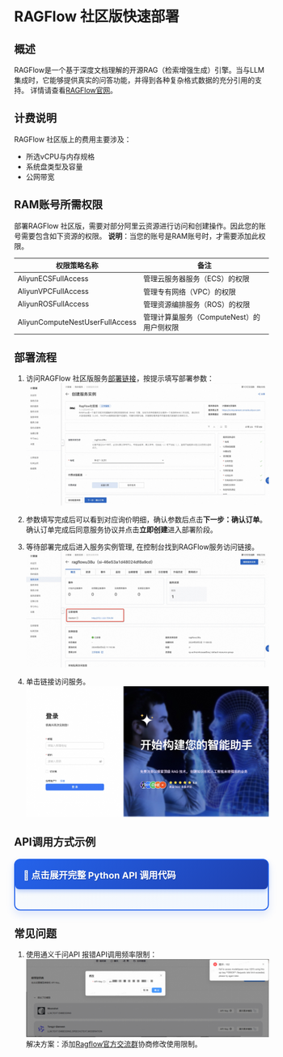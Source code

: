 # RAGFlow 社区版快速部署

## 概述
RAGFlow是一个基于深度文档理解的开源RAG（检索增强生成）引擎。当与LLM集成时，它能够提供真实的问答功能，并得到各种复杂格式数据的充分引用的支持。 详情请查看[RAGFlow官网](https://ragflow.io)。


## 计费说明
RAGFlow 社区版上的费用主要涉及：

- 所选vCPU与内存规格
- 系统盘类型及容量
- 公网带宽


## RAM账号所需权限
部署RAGFlow 社区版，需要对部分阿里云资源进行访问和创建操作。因此您的账号需要包含如下资源的权限。
  **说明**：当您的账号是RAM账号时，才需要添加此权限。

| 权限策略名称                          | 备注                                 |
|---------------------------------|------------------------------------|
| AliyunECSFullAccess             | 管理云服务器服务（ECS）的权限                   |
| AliyunVPCFullAccess             | 管理专有网络（VPC）的权限                     |
| AliyunROSFullAccess             | 管理资源编排服务（ROS）的权限                   |
| AliyunComputeNestUserFullAccess | 管理计算巢服务（ComputeNest）的用户侧权限         |

## 部署流程

1. 访问RAGFlow 社区版服务[部署链接](https://computenest.console.aliyun.com/service/instance/create/cn-hangzhou?type=user&ServiceId=service-06cfae29e2e949b5900c)，按提示填写部署参数：
  ![image.png](1.jpg)

2. 参数填写完成后可以看到对应询价明细，确认参数后点击**下一步：确认订单**。确认订单完成后同意服务协议并点击**立即创建**进入部署阶段。 
3. 等待部署完成后进入服务实例管理, 在控制台找到RAGFlow服务访问链接。
  ![image.png](2.jpg)
4. 单击链接访问服务。
  ![image.png](3.jpg)


## API调用方式示例

<details style="border: 2px solid #2563eb; border-radius: 12px; padding: 20px; margin: 20px 0; background: linear-gradient(145deg, #f8fafc, #eff6ff); box-shadow: 0 8px 16px rgba(37, 99, 235, 0.15);">
<summary style="font-weight: bold; font-size: 18px; color: white; cursor: pointer; padding: 16px; background: linear-gradient(135deg, #2563eb, #1e40af); border-radius: 8px; margin: -20px -20px 20px -20px; text-shadow: 1px 1px 2px rgba(0,0,0,0.2); transition: all 0.3s ease; display: flex; align-items: center; box-shadow: 0 4px 8px rgba(37, 99, 235, 0.3);">
🐍 点击展开完整 Python API 调用代码
</summary>

```python 

#!/bin/bash

API_SERVER="http://xxx"
API_KEY="ragflow-ZjY2RlNG0Mm"
AGENT_ID="79663ba692cd11f0bd180242ac120006"

echo "=== RAGFlow Agent 流式对话测试 ==="

# 函数：发送流式消息
send_stream_message() {
local question="$1"
echo "问题: $question"
echo "回答:"
curl --request POST \
--url "${API_SERVER}/api/v1/agents/${AGENT_ID}/completions" \
--header 'Content-Type: application/json' \
--header "Authorization: Bearer ${API_KEY}" \
--data "{
\"question\": \"${question}\",
\"stream\": true
}"
echo -e "\n"
echo "----------------------------------------"
}

# 函数：发送非流式消息
send_message() {
local question="$1"
echo "问题: $question"
echo "回答:"
curl --request POST \
--url "${API_SERVER}/api/v1/agents/${AGENT_ID}/completions" \
--header 'Content-Type: application/json' \
--header "Authorization: Bearer ${API_KEY}" \
--data "{
\"question\": \"${question}\",
\"stream\": false
}"
echo -e "\n"
echo "----------------------------------------"
}

# 1. 基础对话测试
echo "1. 基础对话测试（流式）"
send_stream_message "你好，请介绍一下自己"

sleep 2

# 2. 功能询问
echo -e "\n2. 功能询问（流式）"
send_stream_message "你能做什么？"

sleep 2

# 3. 知识问答
echo -e "\n3. 知识问答（流式）"
send_stream_message "请介绍一下RAGFlow的主要特点"

sleep 2

# 4. 技术问题
echo -e "\n4. 技术问题（流式）"
send_stream_message "如何使用RAGFlow构建知识库？"

sleep 2

# 5. 非流式测试
echo -e "\n5. 非流式测试"
send_message "总结一下我们刚才的对话"

echo -e "\n=== 测试完成 ==="

```
</details>

## 常见问题
1. 使用通义千问API 报错API调用频率限制：
  ![image.png](faq_1.png)
  解决方案：添加[Ragflow官方交流群](https://github.com/infiniflow/ragflow/blob/main/README_zh.md)协商修改使用限制。